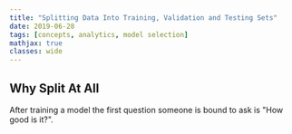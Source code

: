 ```yaml
---
title: "Splitting Data Into Training, Validation and Testing Sets"
date: 2019-06-28
tags: [concepts, analytics, model selection]
mathjax: true
classes: wide
---
```


## Why Split At All

After training a model the first question someone is bound to ask is "How good is it?". 
